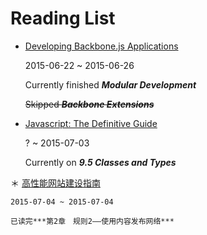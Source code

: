 # Reading List

* [Developing Backbone.js Applications](http://addyosmani.github.io/backbone-fundamentals/)
    
    2015-06-22 ~ 2015-06-26

    Currently finished ***Modular Development***

    ~~Skipped ***Backbone Extensions***~~

* [Javascript: The Definitive Guide](http://www.amazon.cn/JavaScript-The-Definitive-Guide-Flanagan-David/dp/0596805527/ref=sr_1_1?s=books&ie=UTF8&qid=1435031067&sr=1-1&keywords=javascript+the+definitive+guide)

    ? ~ 2015-07-03

    Currently on ***9.5 Classes and Types***

＊ [高性能网站建设指南](http://product.dangdang.com/23698388.html)

    2015-07-04 ~ 2015-07-04

    已读完***第2章　规则2——使用内容发布网络***